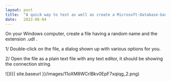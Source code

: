 ```yaml
---
layout:	post
title:	"A quick way to test as well as create a Microsoft-Database-based connection string"
date:	2022-06-04
---
```


  On your Windows computer, create a file having a random name and the extension .udl .

1/ Double-click on the file, a dialog shown up with various options for you.

2/ Open the file as a plain text file with any text editor, it should be showing the connection string.

![]({{ site.baseurl }}/images/11oXM8WCrlBkv0EpF7xqiqg_2.png)  